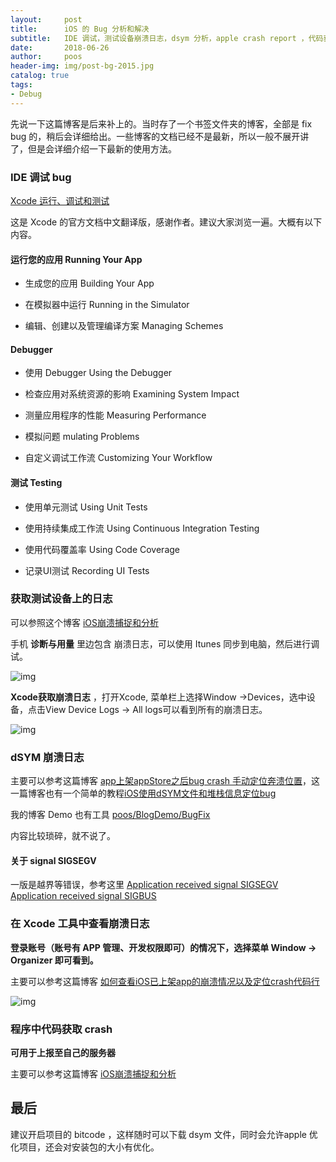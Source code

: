 ```yaml
---
layout:     post
title:      iOS 的 Bug 分析和解决
subtitle:   IDE 调试，测试设备崩溃日志，dsym 分析，apple crash report ，代码获取 crash 日志上传
date:       2018-06-26
author:     poos
header-img: img/post-bg-2015.jpg
catalog: true
tags:
- Debug
---
```



先说一下这篇博客是后来补上的。当时存了一个书签文件夹的博客，全部是 fix bug 的，稍后会详细给出。一些博客的文档已经不是最新，所以一般不展开讲了，但是会详细介绍一下最新的使用方法。


### IDE 调试 bug

[Xcode 运行、调试和测试](http://ios.idup.club/xcode/Xcode概述-6(运行，调试和测试)/)

这是 Xcode 的官方文档中文翻译版，感谢作者。建议大家浏览一遍。大概有以下内容。

#### 运行您的应用 Running Your App

- 生成您的应用 Building Your App

- 在模拟器中运行 Running in the Simulator

- 编辑、创建以及管理编译方案 Managing Schemes

#### Debugger

- 使用 Debugger Using the Debugger

- 检查应用对系统资源的影响 Examining System Impact

- 测量应用程序的性能 Measuring Performance

- 模拟问题 mulating Problems

- 自定义调试工作流 Customizing Your Workflow

#### 测试 Testing

- 使用单元测试 Using Unit Tests

- 使用持续集成工作流 Using Continuous Integration Testing

- 使用代码覆盖率 Using Code Coverage

- 记录UI测试 Recording UI Tests

### 获取测试设备上的日志

可以参照这个博客 [iOS崩溃捕捉和分析](https://www.jianshu.com/p/09b6084bcd01)

手机 **诊断与用量** 里边包含 崩溃日志，可以使用 Itunes 同步到电脑，然后进行调试。

![img](https://upload-images.jianshu.io/upload_images/1126977-1c375fc835ae15a2.PNG?imageMogr2/auto-orient/strip%7CimageView2/2/w/325)

**Xcode获取崩溃日志** ，打开Xcode, 菜单栏上选择Window ->Devices，选中设备，点击View Device Logs -> All logs可以看到所有的崩溃日志。

![img](https://upload-images.jianshu.io/upload_images/1126977-f3f20386c317f8cc.png?imageMogr2/auto-orient/strip%7CimageView2/2/w/922)


### dSYM 崩溃日志

主要可以参考这篇博客 [app上架appStore之后bug crash 手动定位奔溃位置](https://www.jianshu.com/p/61359b2d1da8)，这一篇博客也有一个简单的教程[iOS使用dSYM文件和堆栈信息定位bug](https://www.jianshu.com/p/bb09caa821a4)

我的博客 Demo 也有工具 [poos/BlogDemo/BugFix](https://github.com/poos/BlogDemo/tree/master/BugFix)

内容比较琐碎，就不说了。

#### 关于 signal SIGSEGV

一版是越界等错误，参考这里 [Application received signal SIGSEGV  Application received signal SIGBUS](https://www.jianshu.com/p/0aad4dd022e1)

### 在 Xcode 工具中查看崩溃日志

**登录账号（账号有 APP 管理、开发权限即可）的情况下，选择菜单 Window -> Organizer 即可看到。**

主要可以参考这篇博客 [如何查看iOS已上架app的崩溃情况以及定位crash代码行](https://blog.csdn.net/skylin19840101/article/details/52231397)

![img](https://img-blog.csdn.net/20160817155413651?watermark/2/text/aHR0cDovL2Jsb2cuY3Nkbi5uZXQv/font/5a6L5L2T/fontsize/400/fill/I0JBQkFCMA==/dissolve/70/gravity/Center)

### 程序中代码获取 crash

**可用于上报至自己的服务器**

主要可以参考这篇博客 [iOS崩溃捕捉和分析](https://www.jianshu.com/p/09b6084bcd01)

## 最后

建议开启项目的 bitcode ，这样随时可以下载 dsym 文件，同时会允许apple 优化项目，还会对安装包的大小有优化。
